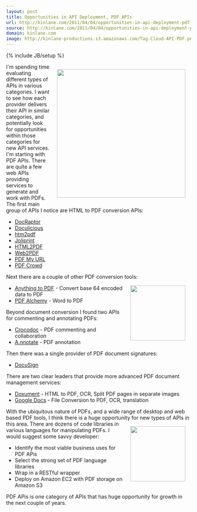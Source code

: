 ```yaml
---
layout: post
title: Opportunities in API Deployment, PDF APIs
url: http://kinlane.com/2011/04/04/opportunities-in-api-deployment-pdf-apis/
source: http://kinlane.com/2011/04/04/opportunities-in-api-deployment-pdf-apis/
domain: kinlane.com
image: http://kinlane-productions.s3.amazonaws.com/Tag-Cloud-API-PDF.png
---
```

{% include JB/setup %}<p><!DOCTYPE html PUBLIC "-//W3C//DTD XHTML 1.0 Transitional//EN"
    "http://www.w3.org/TR/xhtml1/DTD/xhtml1-transitional.dtd">
<html xmlns="http://www.w3.org/1999/xhtml">
  <head>
    <title></title>
  </head>
  <body>
    <img style="padding: 15px;" src="http://kinlane-productions.s3.amazonaws.com/Tag-Cloud-API-PDF.png" alt="" width="350" align="right" />I'm spending time evaluating different types of APIs in
    various categories. I want to see how each provider delivers their API in similar categories, and potentially look for opportunities within those categories for new API services. I'm starting
    with PDF APIs. There are quite a few web APIs providing services to generate and work with PDFs. The first main group of APIs I notice are HTML to PDF conversion APIs:
    <ul class="mainlist">
      <li>
        <a title="DocRaptor" href="http://docraptor.com/documentation" target="_blank">DocRaptor</a>
      </li>
      <li>
        <a title="Doculicious" href="http://docs.doculicious.com/api" target="_blank">Doculicious</a>
      </li>
      <li>
        <a title="html2PDF" href="http://webservice.htm2pdf.co.uk/htm2pdf.asm" target="_blank">htm2pdf</a>
      </li>
      <li>
        <a title="Joliprint" href="http://joliprint.com/api/" target="_blank">Joliprint</a>
      </li>
      <li>
        <a title="HTM2PDF" href="http://www.html2pdf.biz/api.php" target="_blank">HTML2PDF</a>
      </li>
      <li>
        <a title="Web2PDF" href="http://www.web2pdfconvert.com/pdf-api.aspx" target="_blank">Web2PDF</a>
      </li>
      <li>
        <a title="PDF My URL" href="http://pdfmyurl.com/support/support.jsp" target="_blank">PDF My URL</a>
      </li>
      <li>
        <a title="PDF Crowd" href="http://pdfcrowd.com/html-to-pdf-api/" target="_blank">PDF Crowd</a>
      </li>
    </ul>Next there are a couple of other PDF conversion tools:<img style="padding: 15px;" src="http://kinlane-productions.s3.amazonaws.com/PDF_red.jpg" alt="" width="150" align="right" />
    <ul class="mainlist">
      <li>
        <a title="Anything to PDF" href="http://api.danielprocter.com/" target="_blank">Anything to PDF</a> - Convert base 64 encoded data to PDF
      </li>
      <li>
        <a title="PDF Alchemy" href="http://www.pdfalchemy.com/" target="_blank">PDF Alchemy</a> - Word to PDF
      </li>
    </ul>Beyond document conversion I found two APIs for commenting and annotating PDFs:
    <ul class="mainlist">
      <li>
        <a title="Crocodoc" href="http://crocodoc.com/api/" target="_blank">Crocodoc</a> - PDF commenting and collaboration
      </li>
      <li>
        <a title="Annotate" href="http://a.nnotate.com/api-reference.html" target="_blank">A.nnotate</a> - PDF annotation
      </li>
    </ul>Then there was a single provider of PDF document signatures:
    <ul class="mainlist">
      <li>
        <a title="DocuSign" href="http://www.docusign.com/developers-center/developers-center-overview" target="_blank">DocuSign</a>
      </li>
    </ul>There are two clear leaders that provide more advanced PDF document management services:
    <ul class="mainlist">
      <li>
        <a title="Doxument" href="http://doxument.com/en/developer" target="_blank">Doxument</a> - HTML to PDF, OCR, Split PDF pages in separate images
      </li>
      <li>
        <a title="Google Docs " href="http://code.google.com/apis/documents/" target="_blank">Google Docs</a> - File Conversion to PDF, OCR, translation
      </li>
    </ul>With the ubiquitous nature of PDFs, and a wide range of desktop and web based PDF tools, I think there is a huge opportunity for new types of APIs in this area. <img style="padding: 15px;"
    src="http://kinlane-productions.s3.amazonaws.com/pdf-ocr.png" alt="" width="150" align="right" /> There are dozens of code libraries in various languages for manipulating PDFs. I would suggest
    some savvy developer:
    <ul class="mainlist">
      <li>Identify the most viable business uses for PDF APis
      </li>
      <li>Select the strong set of PDF language libraries
      </li>
      <li>Wrap in a RESTful wrapper
      </li>
      <li>Deploy on Amazon EC2 with PDF storage on Amazon S3
      </li>
    </ul>PDF APis is one category of APIs that has huge opportunity for growth in the next couple of years.
  </body>
</html></p>
